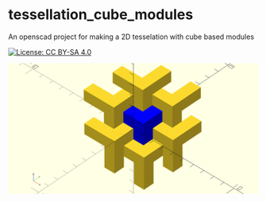 # tessellation_cube_modules

An openscad project for making a 2D tesselation with cube based modules

[![License: CC BY-SA 4.0](https://img.shields.io/badge/License-CC%20BY--SA%204.0-lightgrey.svg)](https://creativecommons.org/licenses/by-sa/4.0/)

![alt text](https://github.com/kenarab/tessellation_cube_modules/blob/master/png/tessellation_7_cube_7.png)
